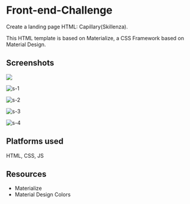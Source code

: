 # Front-end-Challenge
Create a landing page HTML: Capillary(Skillenza).

This HTML template is based on Materialize, a CSS Framework based on Material Design.

## <b>Screenshots</b>

![](![s-5](https://user-images.githubusercontent.com/10995431/29487756-1c1062a0-851c-11e7-85b2-587348e7c3e9.PNG))

![s-1](https://user-images.githubusercontent.com/10995431/29487766-42b99700-851c-11e7-9fcb-2377f0957fa4.PNG)

![s-2](https://user-images.githubusercontent.com/10995431/29487767-431fb288-851c-11e7-87a9-d4be2256e6ec.PNG)

![s-3](https://user-images.githubusercontent.com/10995431/29487768-434acdce-851c-11e7-9651-2da8faca150b.PNG)

![s-4](https://user-images.githubusercontent.com/10995431/29487769-4359388c-851c-11e7-9e2e-3a87318c6a3b.PNG)

## <b>Platforms used</b>

HTML, CSS, JS

## <b>Resources</b>

* Materialize
* Material Design Colors
